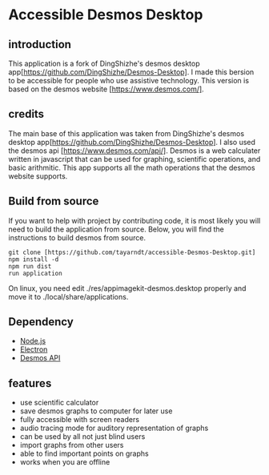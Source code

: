 # Accessible Desmos Desktop

## introduction
This application is a fork of DingShizhe's desmos desktop app[https://github.com/DingShizhe/Desmos-Desktop]. I made this bersion to be accessible for people who use assistive technology. This version is based on the desmos website [https://www.desmos.com/].

## credits
The main base of this application was taken from DingShizhe's desmos desktop app[https://github.com/DingShizhe/Desmos-Desktop]. I also used the desmos api [https://www.desmos.com/api/]. Desmos is a web calculater written in javascript that can be used for graphing, scientific operations, and basic arithmitic. This app supports all the math operations that the desmos website supports.

## Build from source
If you want to help with project by contributing code, it is most likely you will need to build the application from source. Below, you will find the instructions to build desmos from source.
```
git clone [https://github.com/tayarndt/accessible-Desmos-Desktop.git]
npm install -d
npm run dist
run application
```
On linux, you need edit ./res/appimagekit-desmos.desktop properly and move it to ./local/share/applications.

## Dependency
- [Node.js](https://nodejs.org/en/)
- [Electron](http://electron.atom.io/)
- [Desmos API](https://www.desmos.com/api/)

## features
- use scientific calculator
- save desmos graphs to computer for later use
- fully accessible with screen readers
- audio tracing mode for auditory representation of graphs
- can be used by all not just blind users
- import graphs from other users
- able to find important points on graphs
- works when you are offline


